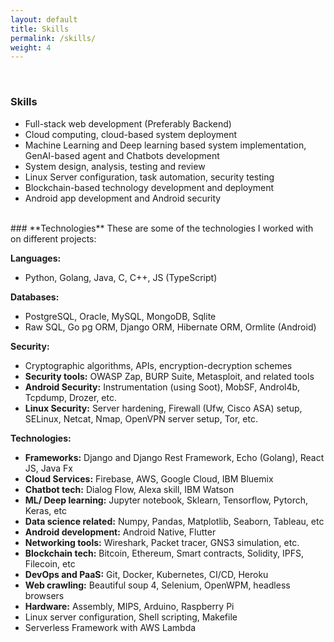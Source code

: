 ```yaml
---
layout: default
title: Skills 
permalink: /skills/
weight: 4
---
```

<br/>

### **Skills**
- Full-stack web development (Preferably Backend)
- Cloud computing, cloud-based system deployment
- Machine Learning and Deep learning based system implementation, GenAI-based agent and Chatbots development
- System design, analysis, testing and review
- Linux Server configuration, task automation, security testing
- Blockchain-based technology development and deployment
- Android app development and Android security

<br/>
###  **Technologies** 
These are some of the technologies I worked with on different projects:

**Languages:**
- Python, Golang, Java, C,  C++, JS (TypeScript)

**Databases:**
- PostgreSQL, Oracle, MySQL, MongoDB, Sqlite
- Raw SQL, Go pg ORM, Django ORM, Hibernate ORM, Ormlite (Android)

**Security:**
- Cryptographic algorithms, APIs, encryption-decryption schemes
- **Security tools:** OWASP Zap, BURP Suite, Metasploit, and related tools
- **Android Security:** Instrumentation (using Soot), MobSF, Androl4b, Tcpdump, Drozer, etc. 
- **Linux Security:** Server hardening, Firewall (Ufw, Cisco ASA) setup, SELinux, Netcat, Nmap, OpenVPN server setup, Tor, etc.

**Technologies:**
- **Frameworks:** Django and Django Rest Framework, Echo (Golang), React JS, Java Fx
- **Cloud Services:** Firebase, AWS, Google Cloud, IBM Bluemix
- **Chatbot tech:** Dialog Flow, Alexa skill, IBM Watson
- **ML/ Deep learning:** Jupyter notebook, Sklearn, Tensorflow, Pytorch, Keras, etc
- **Data science related:** Numpy, Pandas, Matplotlib, Seaborn, Tableau, etc
- **Android development:** Android Native, Flutter 
- **Networking tools:** Wireshark, Packet tracer, GNS3 simulation, etc.
- **Blockchain tech:** Bitcoin, Ethereum, Smart contracts, Solidity, IPFS, Filecoin, etc
- **DevOps and PaaS:** Git, Docker, Kubernetes, CI/CD, Heroku
- **Web crawling:** Beautiful soup 4, Selenium, OpenWPM, headless browsers
- **Hardware:** Assembly, MIPS, Arduino, Raspberry Pi  
- Linux server configuration, Shell scripting, Makefile 
- Serverless Framework with AWS Lambda
